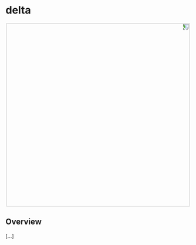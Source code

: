 # delta #

<center>
<div align="center">
    <img width="500px" style="transform: rotate(90deg);" src="https://raw.githubusercontent.com/cloud-hybrid/delta/Development/documentation/Assets/DAG.png?token=AOOUP7YA25PLLYDNGKKLBCTBT4VP4"/>
</div>
</center>

## Overview ## 

[...]
